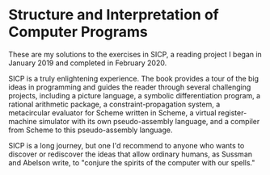 # Structure and Interpretation of Computer Programs

These are my solutions to the exercises in SICP, a reading project I began in January 2019 and completed in February 2020.

SICP is a truly enlightening experience. The book provides a tour of the big ideas in programming and guides the reader through several challenging projects, including a picture language, a symbolic differentiation program, a rational arithmetic package, a constraint-propagation system, a metacircular evaluator for Scheme written in Scheme, a virtual register-machine simulator with its own pseudo-assembly language, and a compiler from Scheme to this pseudo-assembly language.

SICP is a long journey, but one I'd recommend to anyone who wants to discover or rediscover the ideas that allow ordinary humans, as Sussman and Abelson write, to "conjure the spirits of the computer with our spells."
